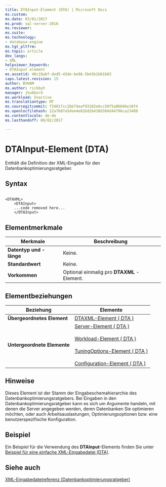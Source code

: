 ```yaml
---
title: DTAInput-Element (DTA) | Microsoft Docs
ms.custom: 
ms.date: 03/01/2017
ms.prod: sql-server-2016
ms.reviewer: 
ms.suite: 
ms.technology:
- database-engine
ms.tgt_pltfrm: 
ms.topic: article
dev_langs:
- XML
helpviewer_keywords:
- DTAInput element
ms.assetid: 40c19abf-ded5-43de-be96-5b43b1b81b03
caps.latest.revision: 15
author: BYHAM
ms.author: rickbyh
manager: jhubbard
ms.workload: Inactive
ms.translationtype: MT
ms.sourcegitcommit: f3481fcc2bb74eaf93182e6cc58f5a06666e10f4
ms.openlocfilehash: 22a7b07a5dee4e826d2b438d384d44796ca23480
ms.contentlocale: de-de
ms.lasthandoff: 08/02/2017

---
```

# <a name="dtainput-element-dta"></a>DTAInput-Element (DTA)
  Enthält die Definition der XML-Eingabe für den Datenbankoptimierungsratgeber.  
  
## <a name="syntax"></a>Syntax  
  
```  
  
<DTAXML>  
    <DTAInput>  
    ...code removed here...  
    </DTAInput>  
```  
  
## <a name="element-characteristics"></a>Elementmerkmale  
  
|Merkmale|Beschreibung|  
|---------------------|-----------------|  
|**Datentyp und -länge**|Keine.|  
|**Standardwert**|Keine.|  
|**Vorkommen**|Optional einmalig pro **DTAXML** -Element.|  
  
## <a name="element-relationships"></a>Elementbeziehungen  
  
|Beziehung|Elemente|  
|------------------|--------------|  
|**Übergeordnetes Element**|[DTAXML-Element &#40; DTA &#41;](../../tools/dta/dtaxml-element-dta.md)|  
|**Untergeordnete Elemente**|[Server-Element &#40; DTA &#41;](../../tools/dta/server-element-dta.md)<br /><br /> [Workload-Element &#40; DTA &#41;](../../tools/dta/workload-element-dta.md)<br /><br /> [TuningOptions-Element &#40; DTA &#41;](../../tools/dta/tuningoptions-element-dta.md)<br /><br /> [Configuration-Element &#40; DTA &#41;](../../tools/dta/configuration-element-dta.md)|  
  
## <a name="remarks"></a>Hinweise  
 Dieses Element ist der Stamm der Eingabeschemahierarchie des Datenbankoptimierungsratgebers. Bei Eingaben in den Datenbankoptimierungsratgeber kann es sich um Argumente handeln, mit denen die Server angegeben werden, deren Datenbanken Sie optimieren möchten, oder auch Arbeitsauslastungen, Optimierungsoptionen bzw. eine benutzerspezifische Konfiguration.  
  
## <a name="example"></a>Beispiel  
 Ein Beispiel für die Verwendung des **DTAInput**-Elements finden Sie unter [Beispiel für eine einfache XML-Eingabedatei &#40;DTA&#41;](../../tools/dta/simple-xml-input-file-sample-dta.md).  
  
## <a name="see-also"></a>Siehe auch  
 [XML-Eingabedateireferenz &#40;Datenbankoptimierungsratgeber&#41;](../../tools/dta/xml-input-file-reference-database-engine-tuning-advisor.md)  
  
  

